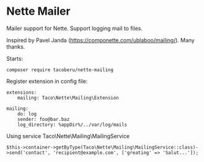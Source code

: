 Nette Mailer
============

Mailer support for Nette. Support logging mail to files.

Inspired by Pavel Janda (https://componette.com/ublaboo/mailing/). Many thanks.

Starts:

    composer require tacoberu/nette-mailing

Register extension in config file:

    extensions:
        mailing: Taco\Nette\Mailing\Extension

    mailing:
        do: log
        sender: foo@bar.baz
        log_directory: %appDir%/../var/log/mails

Using service Taco\Nette\Mailing\MailingService

    $this->container->getByType(Taco\Nette\Mailing\MailingService::class)->send('contact', 'recipient@example.com', ['greating' => 'Salut...']);
